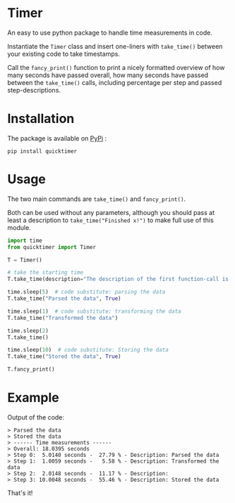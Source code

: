 # Timer

An easy to use python package to handle time measurements in code. 

Instantiate the `Timer` class and insert one-liners with `take_time()` between your existing code to take timestamps. 

Call the `fancy_print()` function to print a nicely formatted overview of how many seconds have passed overall, how many seconds have passed between the `take_time()` calls, including percentage per step and passed step-descriptions. 


# Installation

The package is available on [PyPi](https://pypi.org/project/quicktimer/) :

```
pip install quicktimer 
```

# Usage

The two main commands are `take_time()` and `fancy_print()`.

Both can be used without any parameters, although you should pass at least a description to `take_time("Finished x!")` to make full use of this module. 



```python
import time
from quicktimer import Timer

T = Timer()

# take the starting time
T.take_time(description="The description of the first function-call is never displayed!")

time.sleep(5)  # code substitute: parsing the data
T.take_time("Parsed the data", True)

time.sleep(1)  # code substitute: transforming the data
T.take_time("Transformed the data")

time.sleep(2)
T.take_time() 

time.sleep(10)  # code substitute: Storing the data
T.take_time("Stored the data", True)

T.fancy_print()
```


# Example

Output of the code: 

```
> Parsed the data
> Stored the data
> ------ Time measurements ------
> Overall: 18.0395 seconds
> Step 0:  5.0140 seconds -  27.79 % - Description: Parsed the data
> Step 1:  1.0059 seconds -   5.58 % - Description: Transformed the data
> Step 2:  2.0148 seconds -  11.17 % - Description: 
> Step 3: 10.0048 seconds -  55.46 % - Description: Stored the data
```

That's it!
